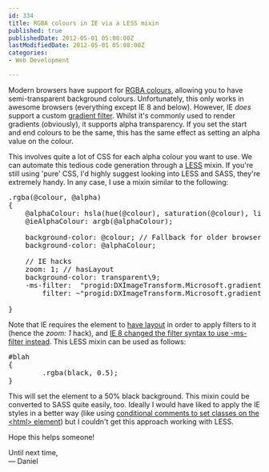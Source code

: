 ```yaml
---
id: 334
title: RGBA colours in IE via a LESS mixin
published: true
publishedDate: 2012-05-01 05:08:00Z
lastModifiedDate: 2012-05-01 05:08:00Z
categories:
- Web Development

---
```


<p>Modern browsers have support for <a href="http://en.wikipedia.org/wiki/RGBA_color_space">RGBA colours</a>, allowing you to have semi-transparent background colours. Unfortunately, this only works in awesome browsers (everything except IE 8 and below). However, IE <em>does</em> support a custom <a href="http://msdn.microsoft.com/en-us/library/ms532997(VS.85).aspx">gradient filter</a>. Whilst it's commonly used to render gradients (obviously), it supports alpha transparency. If you set the start and end colours to be the same, this has the same effect as setting an alpha value on the colour.</p>
<p>This involves quite a lot of CSS for each alpha colour you want to use. We can automate this tedious code generation through a <a href="http://lesscss.org/">LESS</a> mixin. If you're still using 'pure' CSS, I'd highly suggest looking into LESS and SASS, they're extremely handy. In any case, I use a mixin similar to the following:</p>

<pre class="brush: css">
.rgba(@colour, @alpha)
{
	@alphaColour: hsla(hue(@colour), saturation(@colour), lightness(@colour), @alpha);
	@ieAlphaColour: argb(@alphaColour);
	
	background-color: @colour; // Fallback for older browsers
	background-color: @alphaColour; 
	
	// IE hacks
	zoom: 1; // hasLayout
	background-color: transparent\9;
	-ms-filter:  "progid:DXImageTransform.Microsoft.gradient(startColorstr=@{ieAlphaColour}, endColorstr=@{ieAlphaColour})"; // IE 8+
	    filter: ~"progid:DXImageTransform.Microsoft.gradient(startColorstr=@{ieAlphaColour}, endColorstr=@{ieAlphaColour})"; // IE 6 & 7 
	
}
</pre>

<p>Note that IE requires the element to <a href="http://www.satzansatz.de/cssd/onhavinglayout.html">have layout</a> in order to apply filters to it (hence the <em>zoom: 1</em> hack), and <a href="http://blogs.msdn.com/b/ie/archive/2008/09/08/microsoft-css-vendor-extensions.aspx">IE 8 changed the filter syntax to use -ms-filter instead</a>. This LESS mixin can be used as follows:</p>
<pre class="brush: css">
#blah
{
        .rgba(black, 0.5);
}
</pre>
<p>This will set the element to a 50% black background. This mixin could be converted to SASS quite easily, too. Ideally I would have liked to apply the IE styles in a better way (like using <a href="http://paulirish.com/2008/conditional-stylesheets-vs-css-hacks-answer-neither/">conditional comments to set classes on the &lt;html> element</a>) but I couldn't get this approach working with LESS.</p>
<p>Hope this helps someone!</p>
<p>Until next time,<br />&mdash; Daniel</p>
